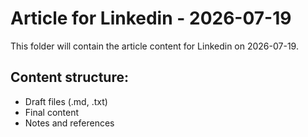 # Article for Linkedin - 2026-07-19

This folder will contain the article content for Linkedin on 2026-07-19.

## Content structure:
- Draft files (.md, .txt)
- Final content
- Notes and references
